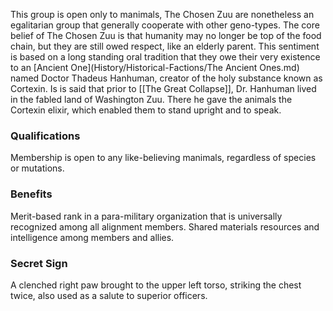This group is open only to manimals, The Chosen Zuu are nonetheless an egalitarian group that generally cooperate with other geno-types. The core belief of The Chosen Zuu is that humanity may no longer be top of the food chain, but they are still owed respect, like an elderly parent. This sentiment is based on a long standing oral tradition that they owe their very existence to an [Ancient One](History/Historical-Factions/The Ancient Ones.md) named Doctor Thadeus Hanhuman, creator of the holy substance known as Cortexin. Is is said that prior to [[The Great Collapse]], Dr. Hanhuman lived in the fabled land of Washington Zuu. There he gave the animals the Cortexin elixir, which enabled them to stand upright and to speak. 
### Qualifications
Membership is open to any like-believing manimals, regardless of species or mutations.
### Benefits
Merit-based rank in a para-military organization that is universally recognized among all alignment members. Shared materials resources and intelligence among members and allies.
### Secret Sign
A clenched right paw brought to the upper left torso, striking the chest twice, also used as a salute to superior officers.